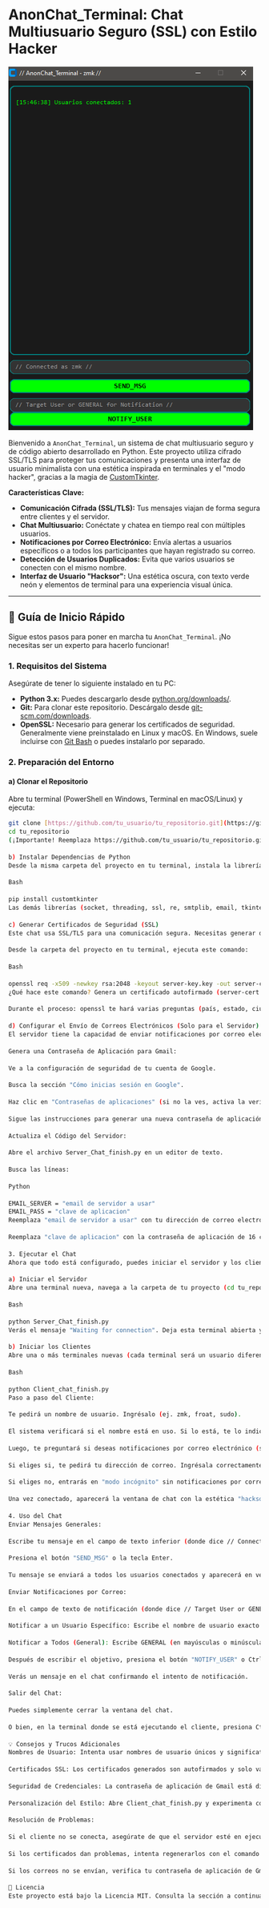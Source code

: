 # AnonChat_Terminal: Chat Multiusuario Seguro (SSL) con Estilo Hacker

![AnonChat Screenshot](https://github.com/Zm0kSec/Chat_MultiUsuario/blob/main/image.png)


Bienvenido a `AnonChat_Terminal`, un sistema de chat multiusuario seguro y de código abierto desarrollado en Python. Este proyecto utiliza cifrado SSL/TLS para proteger tus comunicaciones y presenta una interfaz de usuario minimalista con una estética inspirada en terminales y el "modo hacker", gracias a la magia de [CustomTkinter](https://customtkinter.tomschimansky.com/).

**Características Clave:**

* **Comunicación Cifrada (SSL/TLS):** Tus mensajes viajan de forma segura entre clientes y el servidor.
* **Chat Multiusuario:** Conéctate y chatea en tiempo real con múltiples usuarios.
* **Notificaciones por Correo Electrónico:** Envía alertas a usuarios específicos o a todos los participantes que hayan registrado su correo.
* **Detección de Usuarios Duplicados:** Evita que varios usuarios se conecten con el mismo nombre.
* **Interfaz de Usuario "Hacksor":** Una estética oscura, con texto verde neón y elementos de terminal para una experiencia visual única.

---

## 🚀 Guía de Inicio Rápido

Sigue estos pasos para poner en marcha tu `AnonChat_Terminal`. ¡No necesitas ser un experto para hacerlo funcionar!

### 1. Requisitos del Sistema

Asegúrate de tener lo siguiente instalado en tu PC:

* **Python 3.x:** Puedes descargarlo desde [python.org/downloads/](https://www.python.org/downloads/).
* **Git:** Para clonar este repositorio. Descárgalo desde [git-scm.com/downloads](https://git-scm.com/downloads).
* **OpenSSL:** Necesario para generar los certificados de seguridad. Generalmente viene preinstalado en Linux y macOS. En Windows, suele incluirse con [Git Bash](https://git-scm.com/downloads) o puedes instalarlo por separado.

### 2. Preparación del Entorno

#### a) Clonar el Repositorio

Abre tu terminal (PowerShell en Windows, Terminal en macOS/Linux) y ejecuta:

```bash
git clone [https://github.com/tu_usuario/tu_repositorio.git](https://github.com/tu_usuario/tu_repositorio.git)
cd tu_repositorio
(¡Importante! Reemplaza https://github.com/tu_usuario/tu_repositorio.git con la URL real de tu repositorio de GitHub.)

b) Instalar Dependencias de Python
Desde la misma carpeta del proyecto en tu terminal, instala la librería CustomTkinter:

Bash

pip install customtkinter
Las demás librerías (socket, threading, ssl, re, smtplib, email, tkinter) son estándar en Python y ya deberían estar instaladas.

c) Generar Certificados de Seguridad (SSL)
Este chat usa SSL/TLS para una comunicación segura. Necesitas generar dos archivos clave: un certificado (.pem) y una clave privada (.key).

Desde la carpeta del proyecto en tu terminal, ejecuta este comando:

Bash

openssl req -x509 -newkey rsa:2048 -keyout server-key.key -out server-cert.pem -days 365 -nodes
¿Qué hace este comando? Genera un certificado autofirmado (server-cert.pem) y una clave privada (server-key.key) válidos por 365 días. La opción -nodes significa "no des-encriptar", lo cual es conveniente para este ejemplo porque no te pedirá una contraseña cada vez que inicies el servidor.

Durante el proceso: openssl te hará varias preguntas (país, estado, ciudad, organización, etc.). Puedes dejar la mayoría en blanco si lo deseas, excepto por "Common Name (e.g. server FQDN or YOUR name)", donde puedes escribir localhost o cualquier nombre que quieras.

d) Configurar el Envío de Correos Electrónicos (Solo para el Servidor)
El servidor tiene la capacidad de enviar notificaciones por correo electrónico (actualmente configurado para Gmail). Para que funcione, necesitas una contraseña de aplicación para tu cuenta de Gmail, ya que las contraseñas normales ya no son compatibles para inicios de sesión de terceros.

Genera una Contraseña de Aplicación para Gmail:

Ve a la configuración de seguridad de tu cuenta de Google.

Busca la sección "Cómo inicias sesión en Google".

Haz clic en "Contraseñas de aplicaciones" (si no la ves, activa la verificación en dos pasos primero).

Sigue las instrucciones para generar una nueva contraseña de aplicación (será una cadena de 16 caracteres). Copia esta contraseña.

Actualiza el Código del Servidor:

Abre el archivo Server_Chat_finish.py en un editor de texto.

Busca las líneas:

Python

EMAIL_SERVER = "email de servidor a usar"
EMAIL_PASS = "clave de aplicacion"
Reemplaza "email de servidor a usar" con tu dirección de correo electrónico de Gmail.

Reemplaza "clave de aplicacion" con la contraseña de aplicación de 16 caracteres que generaste.

3. Ejecutar el Chat
Ahora que todo está configurado, puedes iniciar el servidor y los clientes.

a) Iniciar el Servidor
Abre una terminal nueva, navega a la carpeta de tu proyecto (cd tu_repositorio) y ejecuta:

Bash

python Server_Chat_finish.py
Verás el mensaje "Waiting for connection". Deja esta terminal abierta y en ejecución.

b) Iniciar los Clientes
Abre una o más terminales nuevas (cada terminal será un usuario diferente), navega a la carpeta de tu proyecto (cd tu_repositorio) y ejecuta en cada una:

Bash

python Client_chat_finish.py
Paso a paso del Cliente:

Te pedirá un nombre de usuario. Ingrésalo (ej. zmk, froat, sudo).

El sistema verificará si el nombre está en uso. Si lo está, te lo indicará y el cliente se cerrará para que elijas otro.

Luego, te preguntará si deseas notificaciones por correo electrónico (si o no).

Si eliges si, te pedirá tu dirección de correo. Ingrésala correctamente para recibir notificaciones.

Si eliges no, entrarás en "modo incógnito" sin notificaciones por correo.

Una vez conectado, aparecerá la ventana de chat con la estética "hacksor".

4. Uso del Chat
Enviar Mensajes Generales:

Escribe tu mensaje en el campo de texto inferior (donde dice // Connected as <tu_usuario> //).

Presiona el botón "SEND_MSG" o la tecla Enter.

Tu mensaje se enviará a todos los usuarios conectados y aparecerá en verde neón en tu chat.

Enviar Notificaciones por Correo:

En el campo de texto de notificación (donde dice // Target User or GENERAL for Notification //), puedes hacer dos cosas:

Notificar a un Usuario Específico: Escribe el nombre de usuario exacto de la persona a la que quieres enviar una notificación (solo funcionará si esa persona ingresó su correo al conectarse y tu servidor está bien configurado).

Notificar a Todos (General): Escribe GENERAL (en mayúsculas o minúsculas, el sistema lo interpretará igual).

Después de escribir el objetivo, presiona el botón "NOTIFY_USER" o Ctrl + e.

Verás un mensaje en el chat confirmando el intento de notificación.

Salir del Chat:

Puedes simplemente cerrar la ventana del chat.

O bien, en la terminal donde se está ejecutando el cliente, presiona Ctrl + c.

💡 Consejos y Trucos Adicionales
Nombres de Usuario: Intenta usar nombres de usuario únicos y significativos para evitar confusiones.

Certificados SSL: Los certificados generados son autofirmados y solo válidos por un año (-days 365). Para un entorno de producción o más serio, necesitarías certificados emitidos por una Autoridad de Certificación (CA).

Seguridad de Credenciales: La contraseña de aplicación de Gmail está directamente en el código del servidor. Para proyectos reales, considera usar variables de entorno o un sistema de gestión de secretos para mantener estas credenciales seguras.

Personalización del Estilo: Abre Client_chat_finish.py y experimenta con las constantes al principio del archivo (THEME_COLOR_PRIMARY, THEME_COLOR_SECONDARY, FONT_FAMILY, etc.) para cambiar la apariencia del chat a tu gusto.

Resolución de Problemas:

Si el cliente no se conecta, asegúrate de que el servidor esté en ejecución y que no haya errores en su terminal.

Si los certificados dan problemas, intenta regenerarlos con el comando openssl y asegúrate de que estén en la misma carpeta que Server_Chat_finish.py.

Si los correos no se envían, verifica tu contraseña de aplicación de Gmail y asegúrate de que tu cuenta tenga la verificación en dos pasos activada.

📄 Licencia
Este proyecto está bajo la Licencia MIT. Consulta la sección a continuación para más detalles sobre cómo aplicar y entender esta licencia.
